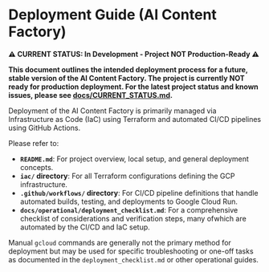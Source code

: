 # Deployment Guide (AI Content Factory)

**⚠️ CURRENT STATUS: In Development - Project NOT Production-Ready ⚠️**

**This document outlines the intended deployment process for a future, stable version of the AI Content Factory. The project is currently NOT ready for production deployment. For the latest project status and known issues, please see [docs/CURRENT_STATUS.md](docs/CURRENT_STATUS.md).**

Deployment of the AI Content Factory is primarily managed via Infrastructure as Code (IaC) using Terraform and automated CI/CD pipelines using GitHub Actions.

Please refer to:

-   **`README.md`**: For project overview, local setup, and general deployment concepts.
-   **`iac/` directory**: For all Terraform configurations defining the GCP infrastructure.
-   **`.github/workflows/` directory**: For CI/CD pipeline definitions that handle automated builds, testing, and deployments to Google Cloud Run.
-   **`docs/operational/deployment_checklist.md`**: For a comprehensive checklist of considerations and verification steps, many ofwhich are automated by the CI/CD and IaC setup.

Manual `gcloud` commands are generally not the primary method for deployment but may be used for specific troubleshooting or one-off tasks as documented in the `deployment_checklist.md` or other operational guides.
